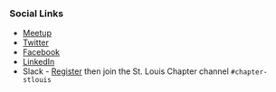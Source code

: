 ### Social Links
* [Meetup](https://www.meetup.com/OWASP-STL/)
* [Twitter](https://twitter.com/owaspsaintlouis)
* [Facebook](https://www.facebook.com/OWASPSaintLouis)
* [LinkedIn](https://www.linkedin.com/groups/12015906)
* Slack - [Register](https://owasp.herokuapp.com) then join the St. Louis Chapter channel `#chapter-stlouis`
